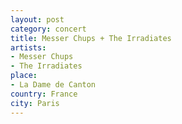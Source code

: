 ```yaml
---
layout: post
category: concert
title: Messer Chups + The Irradiates
artists: 
- Messer Chups
- The Irradiates
place: 
- La Dame de Canton
country: France
city: Paris
---
```


